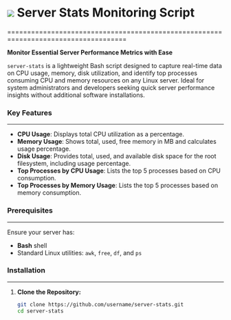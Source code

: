 # <img src="https://img.shields.io/badge/Server-Stats Monitoring Script-blue" /> Server Stats Monitoring Script
====================================================================================

**Monitor Essential Server Performance Metrics with Ease**

`server-stats` is a lightweight Bash script designed to capture real-time data on CPU usage, memory, disk utilization, and identify top processes consuming CPU and memory resources on any Linux server. Ideal for system administrators and developers seeking quick server performance insights without additional software installations.

### **Key Features**
------------------------

* **CPU Usage**: Displays total CPU utilization as a percentage.
* **Memory Usage**: Shows total, used, free memory in MB and calculates usage percentage.
* **Disk Usage**: Provides total, used, and available disk space for the root filesystem, including usage percentage.
* **Top Processes by CPU Usage**: Lists the top 5 processes based on CPU consumption.
* **Top Processes by Memory Usage**: Lists the top 5 processes based on memory consumption.

### **Prerequisites**
----------------------

Ensure your server has:
* **Bash** shell
* Standard Linux utilities: `awk`, `free`, `df`, and `ps`

### **Installation**
------------------

1. **Clone the Repository:**
   ```bash
   git clone https://github.com/username/server-stats.git
   cd server-stats
